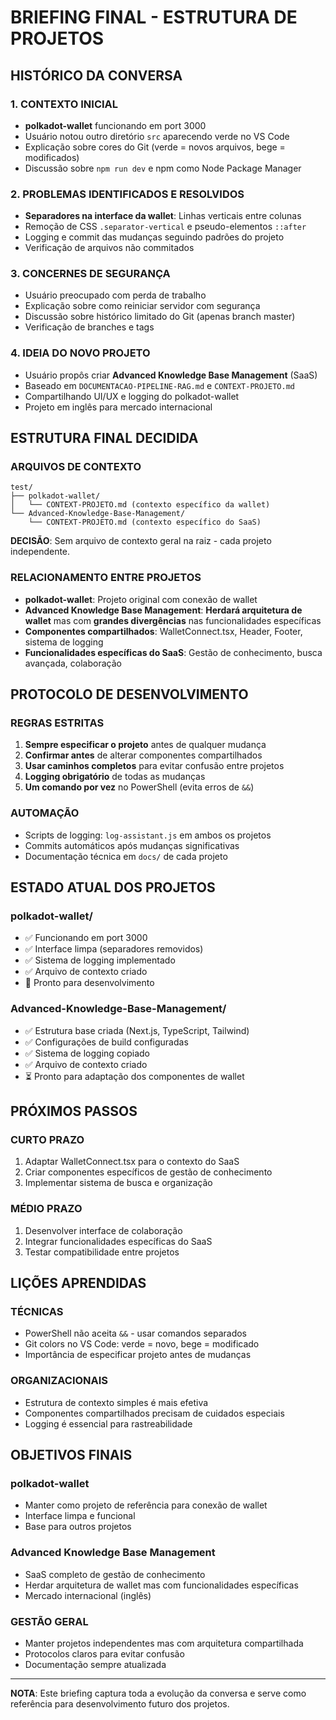 # BRIEFING FINAL - ESTRUTURA DE PROJETOS

## HISTÓRICO DA CONVERSA

### 1. CONTEXTO INICIAL
- **polkadot-wallet** funcionando em port 3000
- Usuário notou outro diretório `src` aparecendo verde no VS Code
- Explicação sobre cores do Git (verde = novos arquivos, bege = modificados)
- Discussão sobre `npm run dev` e npm como Node Package Manager

### 2. PROBLEMAS IDENTIFICADOS E RESOLVIDOS
- **Separadores na interface da wallet**: Linhas verticais entre colunas
- Remoção de CSS `.separator-vertical` e pseudo-elementos `::after`
- Logging e commit das mudanças seguindo padrões do projeto
- Verificação de arquivos não commitados

### 3. CONCERNES DE SEGURANÇA
- Usuário preocupado com perda de trabalho
- Explicação sobre como reiniciar servidor com segurança
- Discussão sobre histórico limitado do Git (apenas branch master)
- Verificação de branches e tags

### 4. IDEIA DO NOVO PROJETO
- Usuário propôs criar **Advanced Knowledge Base Management** (SaaS)
- Baseado em `DOCUMENTACAO-PIPELINE-RAG.md` e `CONTEXT-PROJETO.md`
- Compartilhando UI/UX e logging do polkadot-wallet
- Projeto em inglês para mercado internacional

## ESTRUTURA FINAL DECIDIDA

### ARQUIVOS DE CONTEXTO
```
test/
├── polkadot-wallet/
│   └── CONTEXT-PROJETO.md (contexto específico da wallet)
└── Advanced-Knowledge-Base-Management/
    └── CONTEXT-PROJETO.md (contexto específico do SaaS)
```

**DECISÃO**: Sem arquivo de contexto geral na raiz - cada projeto independente.

### RELACIONAMENTO ENTRE PROJETOS
- **polkadot-wallet**: Projeto original com conexão de wallet
- **Advanced Knowledge Base Management**: **Herdará arquitetura de wallet** mas com **grandes divergências** nas funcionalidades específicas
- **Componentes compartilhados**: WalletConnect.tsx, Header, Footer, sistema de logging
- **Funcionalidades específicas do SaaS**: Gestão de conhecimento, busca avançada, colaboração

## PROTOCOLO DE DESENVOLVIMENTO

### REGRAS ESTRITAS
1. **Sempre especificar o projeto** antes de qualquer mudança
2. **Confirmar antes** de alterar componentes compartilhados
3. **Usar caminhos completos** para evitar confusão entre projetos
4. **Logging obrigatório** de todas as mudanças
5. **Um comando por vez** no PowerShell (evita erros de `&&`)

### AUTOMAÇÃO
- Scripts de logging: `log-assistant.js` em ambos os projetos
- Commits automáticos após mudanças significativas
- Documentação técnica em `docs/` de cada projeto

## ESTADO ATUAL DOS PROJETOS

### polkadot-wallet/
- ✅ Funcionando em port 3000
- ✅ Interface limpa (separadores removidos)
- ✅ Sistema de logging implementado
- ✅ Arquivo de contexto criado
- 🔄 Pronto para desenvolvimento

### Advanced-Knowledge-Base-Management/
- ✅ Estrutura base criada (Next.js, TypeScript, Tailwind)
- ✅ Configurações de build configuradas
- ✅ Sistema de logging copiado
- ✅ Arquivo de contexto criado
- ⏳ Pronto para adaptação dos componentes de wallet

## PRÓXIMOS PASSOS

### CURTO PRAZO
1. Adaptar WalletConnect.tsx para o contexto do SaaS
2. Criar componentes específicos de gestão de conhecimento
3. Implementar sistema de busca e organização

### MÉDIO PRAZO
1. Desenvolver interface de colaboração
2. Integrar funcionalidades específicas do SaaS
3. Testar compatibilidade entre projetos

## LIÇÕES APRENDIDAS

### TÉCNICAS
- PowerShell não aceita `&&` - usar comandos separados
- Git colors no VS Code: verde = novo, bege = modificado
- Importância de especificar projeto antes de mudanças

### ORGANIZACIONAIS
- Estrutura de contexto simples é mais efetiva
- Componentes compartilhados precisam de cuidados especiais
- Logging é essencial para rastreabilidade

## OBJETIVOS FINAIS

### polkadot-wallet
- Manter como projeto de referência para conexão de wallet
- Interface limpa e funcional
- Base para outros projetos

### Advanced Knowledge Base Management
- SaaS completo de gestão de conhecimento
- Herdar arquitetura de wallet mas com funcionalidades específicas
- Mercado internacional (inglês)

### GESTÃO GERAL
- Manter projetos independentes mas com arquitetura compartilhada
- Protocolos claros para evitar confusão
- Documentação sempre atualizada

---

**NOTA**: Este briefing captura toda a evolução da conversa e serve como referência para desenvolvimento futuro dos projetos. 